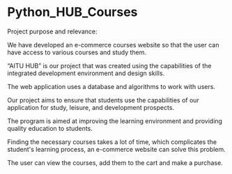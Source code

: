 # Python_HUB_Courses

Project purpose and relevance:

We have developed an e-commerce courses website so that the user can have access to various courses and study them. 

“AITU HUB” is our project that was created using the capabilities of the integrated development environment and design skills.

The web application uses a database and algorithms to work with users. 

Our project aims to ensure that students use the capabilities of our application for study, leisure, and development prospects.

The program is aimed at improving the learning environment and providing quality education to students.

Finding the necessary courses takes a lot of time, which complicates the student's learning process, an e-commerce website can solve this problem. 

The user can view the courses, add them to the cart and make a purchase.
